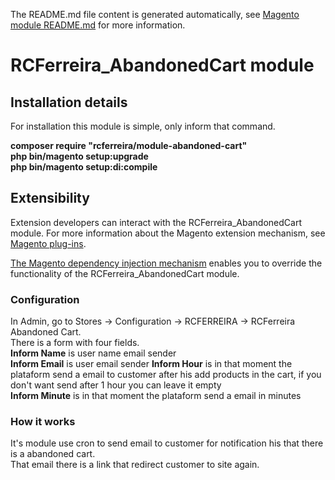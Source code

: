 The README.md file content is generated automatically, see [Magento module README.md](https://github.com/magento/devdocs/wiki/Magento-module-README.md) for more information.

# RCFerreira_AbandonedCart module

## Installation details

For installation this module is simple, only inform that command.

<b>composer require "rcferreira/module-abandoned-cart"</b><br />
<b>php bin/magento setup:upgrade</b><br />
<b>php bin/magento setup:di:compile</b><br />

## Extensibility

Extension developers can interact with the RCFerreira_AbandonedCart module. For more information about the Magento extension mechanism, see [Magento plug-ins](https://devdocs.magento.com/guides/v2.4/extension-dev-guide/plugins.html).

[The Magento dependency injection mechanism](https://devdocs.magento.com/guides/v2.4/extension-dev-guide/depend-inj.html) enables you to override the functionality of the RCFerreira_AbandonedCart module.

### Configuration

In Admin, go to Stores -> Configuration -> RCFERREIRA -> RCFerreira Abandoned Cart.<br />
There is a form with four fields.<br />
<b>Inform Name</b> is user name email sender<br />
<b>Inform Email</b> is user email sender</b>
<b>Inform Hour</b> is in that moment the plataform send a email to customer after his add products in the cart, if you don't want send after 1 hour you can leave it empty<br />
<b>Inform Minute</b> is in that moment the plataform send a email in minutes<br />

### How it works

It's module use cron to send email to customer for notification his that there is a abandoned cart.<br />
That email there is a link that redirect customer to site again.
